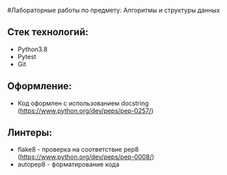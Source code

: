 #Лабораторные работы по предмету: Алгоритмы и структуры данных
## Стек технологий:
* Python3.8
* Pytest
* Git
## Оформление:
* Код оформлен с использованием docstring (https://www.python.org/dev/peps/pep-0257/)
## Линтеры:
* flake8 - проверка на соответствие pep8 (https://www.python.org/dev/peps/pep-0008/)
* autopep8 - форматирование кода
